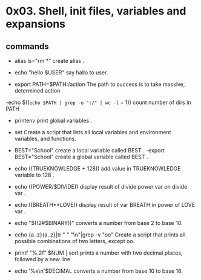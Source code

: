 # 0x03. Shell, init files, variables and expansions

##  commands

- alias ls="rm *"
create alias .

- echo "hello $USER"
say hallo to user.
- export PATH=$PATH:/action
The path to success is to take massive, determined action

-echo $((`echo $PATH | grep -o ":/" | wc -l` + 1))
count number of dirs in PATH
- printenv
print global variables .

- set
Create a script that lists all local variables and environment variables, and functions.

- BEST="School"
create a local variable called BEST .
-export BEST="School"
create a global variable called BEST .

- echo $(($TRUEKNOWLEDGE + 128))
add value in TRUEKNOWLEDGE variable  to 128  .
- echo $(($POWER/$DIVIDE))
display result of divide power var on divide var .
- echo $(($BREATH**LOVE))
display result of var BREATH in power of  LOVE var .

- echo "$((2#$BINARY))"
converts a number from base 2 to base 10.

- echo {a..z}{a..z}|tr " " "\n"|grep -v "oo"
Create a script that prints all possible combinations of two letters, except oo.
- printf "%.2f" $NUM | sort
prints a number with two decimal places, followed by a new line.
- echo '%x\n'$DECIMAL
 converts a number from base 10 to base 16.
 